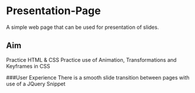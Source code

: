 # Presentation-Page
A simple web page that can be used for presentation of slides.

## Aim
Practice HTML & CSS 
Practice use of Animation, Transformations and Keyframes in CSS

###User Experience
There is a smooth slide transition between pages with use of a JQuery Snippet
